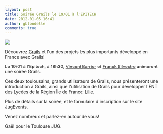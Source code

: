 ```yaml
---
layout: post
title: Soirée Grails le 19/01 à l'EPITECH
date: 2012-01-05 16:41
author: gblondelle
comments: true
---
```

<p><img src="{{site.baseurl}}images/grails.jpg"></p>
<p>Découvrez <a href="http://grails.org">Grails</a> et l'un des projets les plus importants développé en France avec Grails!</p>
<p>Le 19/01 à l'Epitech, à 18h30, <a href="http://www.linkedin.com/pub/vincent-barrier/4/982/794">Vincent Barrier</a> et <a href="http://www.linkedin.com/pub/franck-silvestre/22/737/107">Franck Silvestre</a> animeront une soirée Grails.</p>
<p>Ces deux toulousains, grands utilisateurs de Grails, nous présenteront une introduction à Grails, ainsi que l'utilisation de Grails pour développer l'ENT des Lycées de la Région Île de France: <a href="http://lilie.iledefrance.fr">Lilie</a>.</p>
<p>Plus de détails sur la soirée, et le formulaire d'inscription sur le site <a title="JugEvent" href="http://www.jugevents.org/jugevents/event/show.html?id=43382">JugEvents</a>.</p>
<p>Venez nombreux et parlez-en autour de vous!</p>
<p>Gaël pour le Toulouse JUG.</p>

